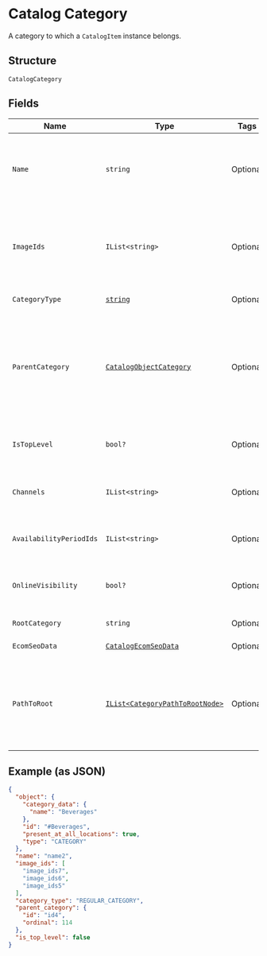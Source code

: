 
# Catalog Category

A category to which a `CatalogItem` instance belongs.

## Structure

`CatalogCategory`

## Fields

| Name | Type | Tags | Description |
|  --- | --- | --- | --- |
| `Name` | `string` | Optional | The category name. This is a searchable attribute for use in applicable query filters, and its value length is of Unicode code points.<br>**Constraints**: *Maximum Length*: `255` |
| `ImageIds` | `IList<string>` | Optional | The IDs of images associated with this `CatalogCategory` instance.<br>Currently these images are not displayed by Square, but are free to be displayed in 3rd party applications. |
| `CategoryType` | [`string`](../../doc/models/catalog-category-type.md) | Optional | Indicates the type of a category. |
| `ParentCategory` | [`CatalogObjectCategory`](../../doc/models/catalog-object-category.md) | Optional | A category that can be assigned to an item or a parent category that can be assigned<br>to another category. For example, a clothing category can be assigned to a t-shirt item or<br>be made as the parent category to the pants category. |
| `IsTopLevel` | `bool?` | Optional | Indicates whether a category is a top level category, which does not have any parent_category. |
| `Channels` | `IList<string>` | Optional | A list of IDs representing channels, such as a Square Online site, where the category can be made visible. |
| `AvailabilityPeriodIds` | `IList<string>` | Optional | The IDs of the `CatalogAvailabilityPeriod` objects associated with the category. |
| `OnlineVisibility` | `bool?` | Optional | Indicates whether the category is visible (`true`) or hidden (`false`) on all of the seller's Square Online sites. |
| `RootCategory` | `string` | Optional | The top-level category in a category hierarchy. |
| `EcomSeoData` | [`CatalogEcomSeoData`](../../doc/models/catalog-ecom-seo-data.md) | Optional | SEO data for for a seller's Square Online store. |
| `PathToRoot` | [`IList<CategoryPathToRootNode>`](../../doc/models/category-path-to-root-node.md) | Optional | The path from the category to its root category. The first node of the path is the parent of the category<br>and the last is the root category. The path is empty if the category is a root category. |

## Example (as JSON)

```json
{
  "object": {
    "category_data": {
      "name": "Beverages"
    },
    "id": "#Beverages",
    "present_at_all_locations": true,
    "type": "CATEGORY"
  },
  "name": "name2",
  "image_ids": [
    "image_ids7",
    "image_ids6",
    "image_ids5"
  ],
  "category_type": "REGULAR_CATEGORY",
  "parent_category": {
    "id": "id4",
    "ordinal": 114
  },
  "is_top_level": false
}
```

